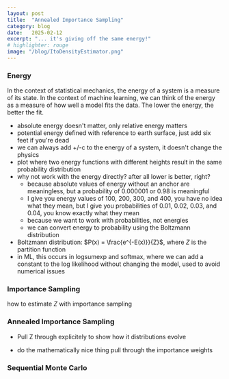 ```yaml
---
layout: post
title:  "Annealed Importance Sampling"
category: blog
date:   2025-02-12
excerpt: "... it's giving off the same energy!"
# highlighter: rouge
image: "/blog/ItoDensityEstimator.png"
---
```

<head>
<script type="text/x-mathjax-config"> MathJax.Hub.Config({ TeX: { equationNumbers: { autoNumber: "all" } } }); </script>
       <script type="text/x-mathjax-config">
         MathJax.Hub.Config({
          TeX: {
                equationNumbers: { autoNumber: "all" },
                extensions: ["AMSmath.js", "AMSsymbols.js", "cancel.js"]
            },
           tex2jax: {
             inlineMath: [ ['$','$'], ["\\(","\\)"] ],
             displayMath: [['$$','$$']],
             processEscapes: true
           }
         });
       </script>
       <script src="https://cdn.mathjax.org/mathjax/latest/MathJax.js?config=TeX-AMS-MML_HTMLorMML" type="text/javascript"></script>
</head>

### Energy

In the context of statistical mechanics, the energy of a system is a measure of its state. In the context of machine learning, we can think of the energy as a measure of how well a model fits the data. The lower the energy, the better the fit.

- absolute energy doesn't matter, only relative energy matters
- potential energy defined with reference to earth surface, just add six feet if you're dead
- we can always add +/-c to the energy of a system, it doesn't change the physics
- plot where two energy functions with different heights result in the same probability distribution
- why not work with the energy directly? after all lower is better, right?
  - because absolute values of energy without an anchor are meaningless, but a probability of 0.000001 or 0.98 is meaningful
  - I give you energy values of 100, 200, 300, and 400, you have no idea what they mean, but I give you probabilities of 0.01, 0.02, 0.03, and 0.04, you know exactly what they mean
  - because we want to work with probabilities, not energies
  - we can convert energy to probability using the Boltzmann distribution
- Boltzmann distribution: $P(x) = \frac{e^{-E(x)}}{Z}$, where $Z$ is the partition function
- in ML, this occurs in logsumexp and softmax, where we can add a constant to the log likelihood without changing the model, used to avoid numerical issues 

### Importance Sampling

how to estimate $Z$ with importance sampling

### Annealed Importance Sampling

- Pull Z through explicitely to show how it distributions evolve

- do the mathematically nice thing pull through the importance weights

### Sequential Monte Carlo